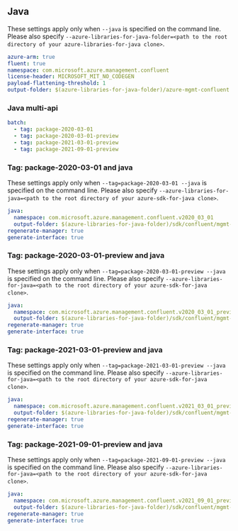 ## Java

These settings apply only when `--java` is specified on the command line.
Please also specify `--azure-libraries-for-java-folder=<path to the root directory of your azure-libraries-for-java clone>`.

``` yaml $(java)
azure-arm: true
fluent: true
namespace: com.microsoft.azure.management.confluent
license-header: MICROSOFT_MIT_NO_CODEGEN
payload-flattening-threshold: 1
output-folder: $(azure-libraries-for-java-folder)/azure-mgmt-confluent
```

### Java multi-api

``` yaml $(java) && $(multiapi)
batch:
  - tag: package-2020-03-01
  - tag: package-2020-03-01-preview
  - tag: package-2021-03-01-preview
  - tag: package-2021-09-01-preview
```

### Tag: package-2020-03-01 and java

These settings apply only when `--tag=package-2020-03-01 --java` is specified on the command line.
Please also specify `--azure-libraries-for-java=<path to the root directory of your azure-sdk-for-java clone>`.

``` yaml $(tag) == 'package-2020-03-01' && $(java) && $(multiapi)
java:
  namespace: com.microsoft.azure.management.confluent.v2020_03_01
  output-folder: $(azure-libraries-for-java-folder)/sdk/confluent/mgmt-v2020_03_01
regenerate-manager: true
generate-interface: true
```

### Tag: package-2020-03-01-preview and java

These settings apply only when `--tag=package-2020-03-01-preview --java` is specified on the command line.
Please also specify `--azure-libraries-for-java=<path to the root directory of your azure-sdk-for-java clone>`.

``` yaml $(tag) == 'package-2020-03-01-preview' && $(java) && $(multiapi)
java:
  namespace: com.microsoft.azure.management.confluent.v2020_03_01_preview
  output-folder: $(azure-libraries-for-java-folder)/sdk/confluent/mgmt-v2020_03_01_preview
regenerate-manager: true
generate-interface: true
```

### Tag: package-2021-03-01-preview and java

These settings apply only when `--tag=package-2021-03-01-preview --java` is specified on the command line.
Please also specify `--azure-libraries-for-java=<path to the root directory of your azure-sdk-for-java clone>`.

``` yaml $(tag) == 'package-2021-03-01-preview' && $(java) && $(multiapi)
java:
  namespace: com.microsoft.azure.management.confluent.v2021_03_01_preview
  output-folder: $(azure-libraries-for-java-folder)/sdk/confluent/mgmt-v2021_03_01_preview
regenerate-manager: true
generate-interface: true
```

### Tag: package-2021-09-01-preview and java

These settings apply only when `--tag=package-2021-09-01-preview --java` is specified on the command line.
Please also specify `--azure-libraries-for-java=<path to the root directory of your azure-sdk-for-java clone>`.

``` yaml $(tag) == 'package-2021-09-01-preview' && $(java) && $(multiapi)
java:
  namespace: com.microsoft.azure.management.confluent.v2021_09_01_preview
  output-folder: $(azure-libraries-for-java-folder)/sdk/confluent/mgmt-v2021_09_01_preview
regenerate-manager: true
generate-interface: true